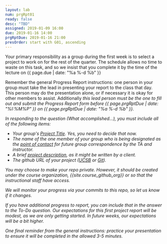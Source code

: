 ```yaml
---
layout: lab
num: prgRpt01
ready: false
desc: "TBD"
assigned: 2019-01-09 16:00
due: 2019-01-16 14:00
prgRptDue: 2019-01-16 21:00
presOrder: start with G01, ascending
---
```


Your primary responsibility as a group during the first week is to select a
project to work on for the rest of the quarter. The schedule allows no time to waste on
this task, and so we insist that you complete it by the time of the lecture on
{{ page.due | date: "%a %-d %b" }}

Remember the general Progress Report instructions: one person in your group must take
the lead in presenting your report to the class that day. This person may do the presentation
alone, or if necessary it is okay for other members to assist. Additionally <em>this lead person
must be the one to fill out and submit the Progress Report form before 
{{ page.prgRptDue | date: "%I:%M%P" }} on {{ page.prgRptDue | date: "%a %-d %b" }}. 

In responding to the question (What accomplished...), you <em>must </em>include all of
the following items:

* Your group's <u>Project Title</u>. Yes, you need to decide that now.</li>
* The name of the one member of your group who is being designated
  as the <u>point of contact</u> for future group correspondence by the TA and instructor.</li>
* A brief <u>project description</u>, as it might be written by a client.</li>
* The github URL of your project (<a href="http://eci.ucsb.edu/eci/services/github/">UCSB</a> or
   <a href="http://www.github.com">Git</a>).

You may choose to make your repo private. However, it should be
created under the course organization, {{site.course_github_org}} or
so that the instructional staff have access.

We will monitor your progress via your commits to this repo,
so let us know if it changes.

If you have additional progress to report, you can include that in the answer to
the To-Do question.  Our expectations for this first project report will be modest, as
we are only getting started. In future weeks, our expectations will be a bit higher.

One final reminder from the general instructions: practice your presentation to ensure
it will be completed in the allowed 3-5 minutes.

